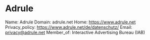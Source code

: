 
# Adrule

Name: Adrule
Domain: adrule.net
Home: https://www.adrule.net
Privacy_policy: https://www.adrule.net/de/datenschutz/
Email: privacy@adrule.net
Member_of: Interactive Advertising Bureau (IAB)
